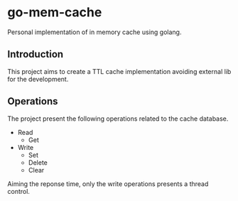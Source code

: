 # go-mem-cache
Personal implementation of in memory cache using golang.

## Introduction
This project aims to create a TTL cache implementation avoiding external lib for the development.

## Operations
The project present the following operations related to the cache database.
* Read
  * Get
* Write
  * Set
  * Delete
  * Clear

Aiming the reponse time, only the write operations presents a thread control.